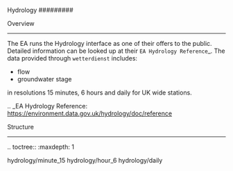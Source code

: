 Hydrology
#########

Overview
********

The EA runs the Hydrology interface as one of their offers to the public. Detailed information can be looked up at their
`EA Hydrology Reference`_. The data provided through ``wetterdienst`` includes:

- flow
- groundwater stage

in resolutions 15 minutes, 6 hours and daily for UK wide stations.

.. _EA Hydrology Reference: https://environment.data.gov.uk/hydrology/doc/reference

Structure
*********

.. toctree::
   :maxdepth: 1

   hydrology/minute_15
   hydrology/hour_6
   hydrology/daily
